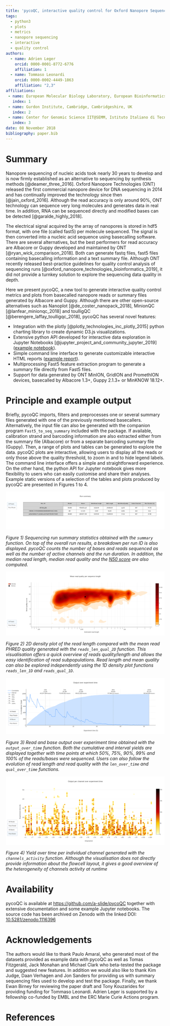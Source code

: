```yaml
---
title: 'pycoQC, interactive quality control for Oxford Nanopore Sequencing '
tags:
  - python3
  - plots
  - metrics
  - nanopore sequencing
  - interactive
  - quality control
authors:
  - name: Adrien Leger
    orcid: 0000-0001-8772-6776
    affiliation: 1
  - name: Tommaso Leonardi
    orcid: 0000-0002-4449-1863
    affiliation: "2,3"
affiliations:
 - name: European Molecular Biology Laboratory, European Bioinformatics Institute, Hinxton, Cambridgeshire, UK
   index: 1
 - name: Gurdon Institute, Cambridge, Cambridgeshire, UK
   index: 2
 - name: Center for Genomic Science IIT@SEMM, Istituto Italiano di Tecnologia (IIT), Milan, Italy
   index: 3
date: 08 November 2018
bibliography: paper.bib
---
```


# Summary

Nanopore sequencing of nucleic acids took nearly 30 years to develop and is now firmly established as an alternative to sequencing by synthesis methods [@deamer_three_2016]. Oxford Nanopore Technologies (ONT) released the first commercial nanopore device for DNA sequencing in 2014 and has continually improved the technology since then [@jain_oxford_2016]. Although the read accuracy is only around 90%, ONT technology can sequence very long molecules and generates data in real time. In addition, RNA can be sequenced directly and modified bases can be detected [@garalde_highly_2018].

The electrical signal acquired by the array of nanopores is stored in hdf5 format, with one file (called fast5) per molecule sequenced. The signal is then converted into a nucleic acid sequence using basecalling software. There are several alternatives, but the best performers for read accuracy are Albacore or Guppy developed and maintained by ONT [@ryan_wick_comparison_2018]. Both can generate fastq files, fast5 files containing basecalling information and a text summary file. Although ONT recently released best-practice guidelines for quality control analysis of sequencing runs [@oxford_nanopore_technologies_bioinformatics_2019], it did not provide a turnkey solution to explore the sequencing data quality in depth.

Here we present pycoQC, a new tool to generate interactive quality control metrics and plots from basecalled nanopore reads or summary files generated by Albacore and Guppy. Although there are other open-source alternatives such as Nanoplot [@de_coster_nanopack_2018], MinionQC [@lanfear_minionqc_2018] and toulligQC [@berengere_laffay_toulligqc_2018], pycoQC has several novel features:

* Integration with the plotly [@plotly_technologies_inc_plotly_2015] python charting library to create dynamic D3.js visualizations.
* Extensive python API developed for interactive data exploration in Jupyter Notebooks [@jupyter_project_and_community_jupyter_2019] ([example notebook](https://a-slide.github.io/pycoQC/pycoQC_usage.html)).
* Simple command line interface to generate customizable interactive HTML reports ([example report](https://a-slide.github.io/pycoQC/data/output/Albacore-2.3.1_basecall-1D-RNA_pycoQC.html)).
* Multiprocessing Fast5 feature extraction program to generate a summary file directly from Fast5 files.
* Support for data generated by ONT MinION, GridION and PromethION devices, basecalled by Albacore 1.3+, Guppy 2.1.3+ or MinKNOW 18.12+.

# Principle and example output

Briefly, pycoQC imports, filters and preprocesses one or several summary files generated with one of the previously mentioned basecallers. Alternatively, the input file can also be generated with the companion program `Fast5_to_seq_summary` included with the package. If available, calibration strand and barcoding information are also extracted either from the summary file (Albacore) or from a separate barcoding summary file (Guppy). Then, a range of plots and tables can be generated to explore the data. pycoQC plots are interactive, allowing users to display all the reads or only those above the quality threshold, to zoom in and to hide legend labels. The command line interface offers a simple and straightforward experience. On the other hand, the python API for Jupyter notebook gives more flexibility to users who can easily customise and share their analyses. Example static versions of a selection of the tables and plots produced by pycoQC are presented in Figures 1 to 4.

![](pictures/summary.png)

*Figure 1) Sequencing run summary statistics obtained with the `summary` function. On top of the overall run results, a breakdown per run ID is also displayed. pycoQC counts the number of bases and reads sequenced as well as the number of active channels and the run duration. In addition, the median read length, median read quality and the [N50 score](https://en.wikipedia.org/wiki/N50,_L50,_and_related_statistics#N50) are also computed.*

![](pictures/reads_qual_len_2D_example.png)

*Figure 2) 2D density plot of the read length compared with the mean read PHRED quality generated with the `reads_len_qual_2D` function. This visualisation offers a quick overview of reads quality/length and allows the easy identification of read subpopulations. Read length and mean quality can also be explored independently using the 1D density plot functions `reads_len_1D` and `reads_qual_1D`*.

![](pictures/output_over_time.png)

*Figure 3) Read and base output over experiment time obtained with the `output_over_time` function. Both the cumulative and interval yields are displayed together with time points at which 50%, 75%, 90%, 99% and 100% of the reads/bases were sequenced. Users can also follow the evolution of read length and read quality with the `len_over_time` and `qual_over_time` functions.*

![](pictures/channels_activity.png)

*Figure 4) Yield over time per individual channel generated with the `channels_activity` function. Although the visualisation does not directly provide information about the flowcell layout, it gives a good overview of the heterogeneity of channels activity at runtime*

# Availability

pycoQC is available at https://github.com/a-slide/pycoQC together with extensive documentation and some example Jupyter notebooks. The source code has been archived on Zenodo with the linked DOI: [10.5281/zenodo.1116396](https://doi.org/10.5281/zenodo.1116396)

# Acknowledgements

The authors would like to thank Paulo Amaral, who generated most of the datasets provided as example data with pycoQC as well as Tomas Fitzgerald, Jack Monahan and Michael Clark who beta-tested the package and suggested new features. In addition we would also like to thank Kim Judge, Daan Verhagen and Jon Sanders for providing us with summary sequencing files used to develop and test the package. Finally, we thank Ewan Birney for reviewing the paper draft and Tony Kouzarides for providing funding for Tommaso Leonardi. Adrien Leger is supported by a fellowship co-funded by EMBL and the ERC Marie Curie Actions program.

# References
